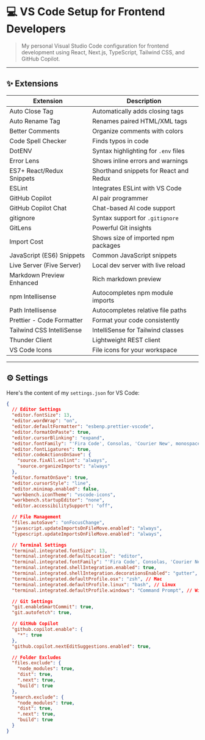 # 💻 VS Code Setup for Frontend Developers

> My personal Visual Studio Code configuration for frontend development using React, Next.js, TypeScript, Tailwind CSS, and GitHub Copilot.

---

## ✨ Extensions

| Extension                 | Description                            |
| ------------------------- | -------------------------------------- |
| Auto Close Tag            | Automatically adds closing tags        |
| Auto Rename Tag           | Renames paired HTML/XML tags           |
| Better Comments           | Organize comments with colors          |
| Code Spell Checker        | Finds typos in code                    |
| DotENV                    | Syntax highlighting for `.env` files   |
| Error Lens                | Shows inline errors and warnings       |
| ES7+ React/Redux Snippets | Shorthand snippets for React and Redux |
| ESLint                    | Integrates ESLint with VS Code         |
| GitHub Copilot            | AI pair programmer                     |
| GitHub Copilot Chat       | Chat-based AI code support             |
| gitignore                 | Syntax support for `.gitignore`        |
| GitLens                   | Powerful Git insights                  |
| Import Cost               | Shows size of imported npm packages    |
| JavaScript (ES6) Snippets | Common JavaScript snippets             |
| Live Server (Five Server) | Local dev server with live reload      |
| Markdown Preview Enhanced | Rich markdown preview                  |
| npm Intellisense          | Autocompletes npm module imports       |
| Path Intellisense         | Autocompletes relative file paths      |
| Prettier - Code Formatter | Format your code consistently          |
| Tailwind CSS IntelliSense | IntelliSense for Tailwind classes      |
| Thunder Client            | Lightweight REST client                |
| VS Code Icons             | File icons for your workspace          |

---

## ⚙️ Settings

Here's the content of my `settings.json` for VS Code:

```json
{
  // Editor Settings
  "editor.fontSize": 13,
  "editor.wordWrap": "on",
  "editor.defaultFormatter": "esbenp.prettier-vscode",
  "editor.formatOnPaste": true,
  "editor.cursorBlinking": "expand",
  "editor.fontFamily": "'Fira Code', Consolas, 'Courier New', monospace",
  "editor.fontLigatures": true,
  "editor.codeActionsOnSave": {
    "source.fixAll.eslint": "always",
    "source.organizeImports": "always"
  },
  "editor.formatOnSave": true,
  "editor.cursorStyle": "line",
  "editor.minimap.enabled": false,
  "workbench.iconTheme": "vscode-icons",
  "workbench.startupEditor": "none",
  "editor.accessibilitySupport": "off",

  // File Management
  "files.autoSave": "onFocusChange",
  "javascript.updateImportsOnFileMove.enabled": "always",
  "typescript.updateImportsOnFileMove.enabled": "always",

  // Terminal Settings
  "terminal.integrated.fontSize": 13,
  "terminal.integrated.defaultLocation": "editor",
  "terminal.integrated.fontFamily": "'Fira Code', Consolas, 'Courier New', monospace",
  "terminal.integrated.shellIntegration.enabled": true,
  "terminal.integrated.shellIntegration.decorationsEnabled": "gutter",
  "terminal.integrated.defaultProfile.osx": "zsh", // Mac
  "terminal.integrated.defaultProfile.linux": "bash", // Linux
  "terminal.integrated.defaultProfile.windows": "Command Prompt", // Window

  // Git Settings
  "git.enableSmartCommit": true,
  "git.autofetch": true,

  // GitHub Copilot
  "github.copilot.enable": {
    "*": true
  },
  "github.copilot.nextEditSuggestions.enabled": true,

  // Folder Excludes
  "files.exclude": {
    "node_modules": true,
    "dist": true,
    ".next": true,
    "build": true
  },
  "search.exclude": {
    "node_modules": true,
    "dist": true,
    ".next": true,
    "build": true
  }
}
```
